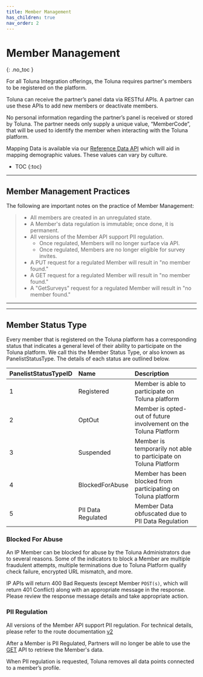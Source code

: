 ```yaml
---
title: Member Management
has_children: true
nav_order: 2
---
```


# Member Management
{: .no_toc }

For all Toluna Integration offerings, the Toluna requires partner's members to be registered on the platform.  

Toluna can receive the partner’s panel data via RESTful APIs. A partner can use these APIs to add new members or deactivate  members. 

No personal information regarding the partner’s panel is received or stored by Toluna. The partner needs only supply a unique value, “MemberCode”, that will be used to identify the member when interacting with the Toluna platform. 

Mapping Data is available via our [Reference Data API](/mapping/referencedataapi) which will aid in mapping demographic values. These values can vary by culture. 

* TOC
{:toc}

---

## Member Management Practices 

The following are important notes on the practice of Member Management:
> - All members are created in an unregulated state.
> - A Member's data regulation is immutable; once done, it is permanent.
> - All versions of the Member API support PII regulation.
>   - Once regulated, Members will no longer surface via API.
>   - Once regulated, Members are no longer eligible for survey invites. 
> - A PUT request for a regulated Member will result in "no member found."
> - A GET request for a regulated Member will result in "no member found."
> - A "GetSurveys" request for a regulated Member will result in "no member found."

---
---

## Member Status Type 
Every member that is registered on the Toluna platform has a corresponding status that indicates a general level of their ability to participate on the Toluna platform. We call this the Member Status Type, or also known as PanelistStatusType. The details of each status are outlined below. 


| PanelistStatusTypeID | Name | Description | 
| :--- | :--- | :--- |
| 1 | Registered | Member is able to participate on Toluna platform |
| 2 | OptOut | Member is opted-out of future involvement on the Toluna Platform |
| 3 | Suspended | Member is temporarily not able to participate on Toluna Platform |
| 4 | BlockedForAbuse | Member has been blocked from participating on Toluna platform |
| 5 | PII Data Regulated | Member Data obfuscated due to PII Data Regulation |



### Blocked For Abuse

An IP Member can be blocked for abuse by the Toluna Administrators due to several reasons. Some of the indicators to block a Member are multiple fraudulent attempts, multiple terminations due to Toluna Platform qualify check failure, encrypted URL mismatch, and more.

IP APIs will return 400 Bad Requests (except Member ```POST(s)```, which will return 401 Conflict) along with an appropriate message in the response. Please review the response message details and take appropriate action.

### PII Regulation

All versions of the Member API support PII regulation. For technical details, please refer to the route
documentation [v2](/membermanagement/v2/update.html#remove-personal-information)
 
After a Member is PII Regulated, Partners will no longer be able to use the [GET](/membermanagement/v1/get.html) API to retrieve the Member's data.

When PII regulation is requested, Toluna removes all data points connected to a member’s profile.


